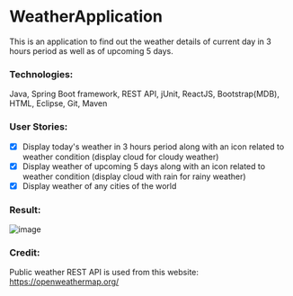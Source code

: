 # WeatherApplication
This is an application to find out the weather details of current day in 3 hours period as well as of upcoming 5 days.

### Technologies:
Java, Spring Boot framework, REST API, jUnit, ReactJS, Bootstrap(MDB), HTML, Eclipse, Git, Maven

### User Stories:
- [x] Display today's weather in 3 hours period along with an icon related to weather condition (display cloud for cloudy weather)
- [x] Display weather of upcoming 5 days along with an icon related to weather condition (display cloud with rain for rainy weather)
- [x] Display weather of any cities of the world

### Result:
![image](https://user-images.githubusercontent.com/122435714/213945355-4534adb5-2dd1-4f9b-9731-c55d791d288d.png)

### Credit:
Public weather REST API is used from this website: https://openweathermap.org/
